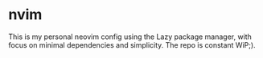 # nvim
This is my personal neovim config using the Lazy package manager, with focus on minimal dependencies and simplicity.
The repo is constant WiP;).
